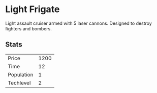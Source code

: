 # Light Frigate

Light assault cruiser armed with 5 laser cannons. Designed to destroy fighters and bombers.

## Stats

<table>
    <tr>
        <td>Price</td>
        <td>1200</td>
    </tr>
    <tr>
        <td>Time</td>
        <td>12</td>
    </tr>
    <tr>
        <td>Population</td>
        <td>1</td>
    </tr>
    <tr>
        <td>Techlevel</td>
        <td>2</td>
    </tr>
</table>
